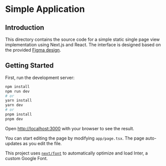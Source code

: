 # Simple Application

## Introduction

This directory contains the source code for a simple static single page view implementation using Next.js and React. The interface is designed based on the provided [Figma design](file:///Users/morrislin/Downloads/Fullstack_Software_Engineer_Take_Home_Assignment_2.pdf).

## Getting Started

First, run the development server:

```bash
npm install 
npm run dev
# or
yarn install
yarn dev
# or
pnpm install
pnpm dev
```

Open [http://localhost:3000](http://localhost:3000) with your browser to see the result.

You can start editing the page by modifying `app/page.tsx`. The page auto-updates as you edit the file.

This project uses [`next/font`](https://nextjs.org/docs/basic-features/font-optimization) to automatically optimize and load Inter, a custom Google Font.
